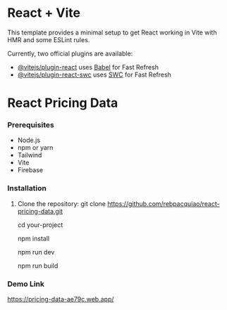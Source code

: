 # React + Vite

This template provides a minimal setup to get React working in Vite with HMR and some ESLint rules.

Currently, two official plugins are available:

- [@vitejs/plugin-react](https://github.com/vitejs/vite-plugin-react/blob/main/packages/plugin-react/README.md) uses [Babel](https://babeljs.io/) for Fast Refresh
- [@vitejs/plugin-react-swc](https://github.com/vitejs/vite-plugin-react-swc) uses [SWC](https://swc.rs/) for Fast Refresh


# React Pricing Data

### Prerequisites

- Node.js
- npm or yarn
- Tailwind
- Vite
- Firebase

### Installation

1. Clone the repository:
   git clone https://github.com/rebpacquiao/react-pricing-data.git
   
   cd your-project
   
   npm install
   
   npm run dev
   
   npm run build

### Demo Link
https://pricing-data-ae79c.web.app/
